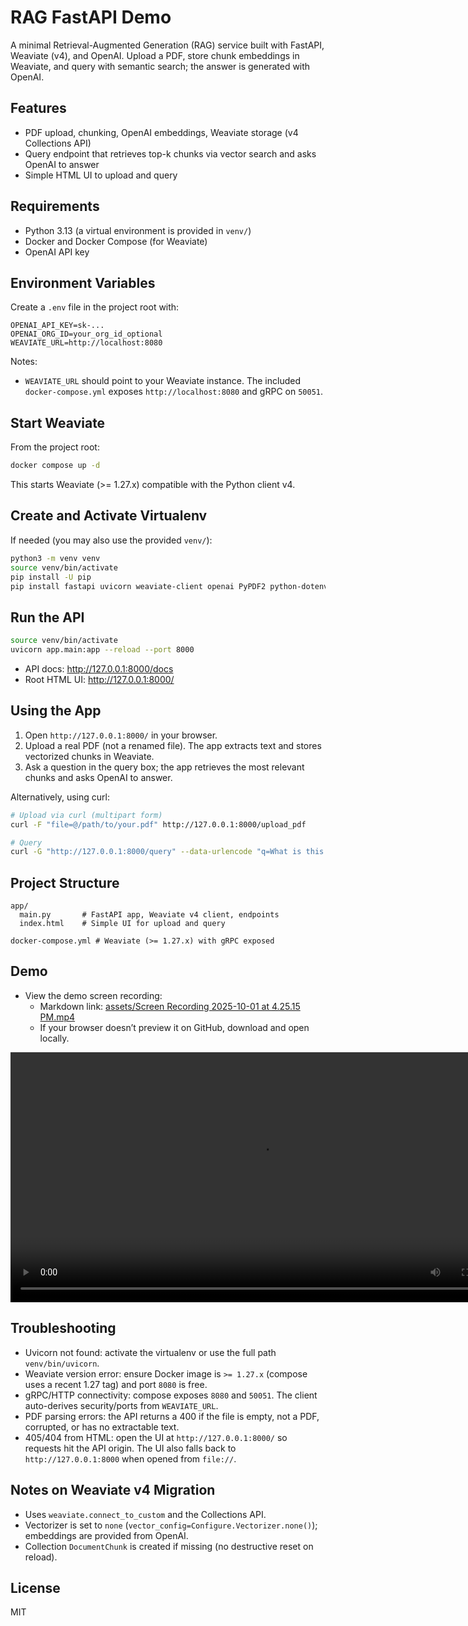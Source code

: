 # RAG FastAPI Demo

A minimal Retrieval-Augmented Generation (RAG) service built with FastAPI, Weaviate (v4), and OpenAI. Upload a PDF, store chunk embeddings in Weaviate, and query with semantic search; the answer is generated with OpenAI.

## Features
- PDF upload, chunking, OpenAI embeddings, Weaviate storage (v4 Collections API)
- Query endpoint that retrieves top-k chunks via vector search and asks OpenAI to answer
- Simple HTML UI to upload and query

## Requirements
- Python 3.13 (a virtual environment is provided in `venv/`)
- Docker and Docker Compose (for Weaviate)
- OpenAI API key

## Environment Variables
Create a `.env` file in the project root with:

```
OPENAI_API_KEY=sk-...
OPENAI_ORG_ID=your_org_id_optional
WEAVIATE_URL=http://localhost:8080
```

Notes:
- `WEAVIATE_URL` should point to your Weaviate instance. The included `docker-compose.yml` exposes `http://localhost:8080` and gRPC on `50051`.

## Start Weaviate
From the project root:

```bash
docker compose up -d
```

This starts Weaviate (>= 1.27.x) compatible with the Python client v4.

## Create and Activate Virtualenv
If needed (you may also use the provided `venv/`):

```bash
python3 -m venv venv
source venv/bin/activate
pip install -U pip
pip install fastapi uvicorn weaviate-client openai PyPDF2 python-dotenv
```

## Run the API
```bash
source venv/bin/activate
uvicorn app.main:app --reload --port 8000
```

- API docs: http://127.0.0.1:8000/docs
- Root HTML UI: http://127.0.0.1:8000/

## Using the App
1. Open `http://127.0.0.1:8000/` in your browser.
2. Upload a real PDF (not a renamed file). The app extracts text and stores vectorized chunks in Weaviate.
3. Ask a question in the query box; the app retrieves the most relevant chunks and asks OpenAI to answer.

Alternatively, using curl:

```bash
# Upload via curl (multipart form)
curl -F "file=@/path/to/your.pdf" http://127.0.0.1:8000/upload_pdf

# Query
curl -G "http://127.0.0.1:8000/query" --data-urlencode "q=What is this document about?"
```

## Project Structure
```
app/
  main.py       # FastAPI app, Weaviate v4 client, endpoints
  index.html    # Simple UI for upload and query

docker-compose.yml # Weaviate (>= 1.27.x) with gRPC exposed
```

## Demo
- View the demo screen recording:
  - Markdown link: [assets/Screen Recording 2025-10-01 at 4.25.15 PM.mp4](assets/Screen%20Recording%202025-10-01%20at%204.25.15%20PM.mp4)
  - If your browser doesn’t preview it on GitHub, download and open locally.

<video src="assets/Screen%20Recording%202025-10-01%20at%204.25.15%20PM.mp4" controls width="800"></video>

## Troubleshooting
- Uvicorn not found: activate the virtualenv or use the full path `venv/bin/uvicorn`.
- Weaviate version error: ensure Docker image is `>= 1.27.x` (compose uses a recent 1.27 tag) and port `8080` is free.
- gRPC/HTTP connectivity: compose exposes `8080` and `50051`. The client auto-derives security/ports from `WEAVIATE_URL`.
- PDF parsing errors: the API returns a 400 if the file is empty, not a PDF, corrupted, or has no extractable text.
- 405/404 from HTML: open the UI at `http://127.0.0.1:8000/` so requests hit the API origin. The UI also falls back to `http://127.0.0.1:8000` when opened from `file://`.

## Notes on Weaviate v4 Migration
- Uses `weaviate.connect_to_custom` and the Collections API.
- Vectorizer is set to `none` (`vector_config=Configure.Vectorizer.none()`); embeddings are provided from OpenAI.
- Collection `DocumentChunk` is created if missing (no destructive reset on reload).

## License
MIT
